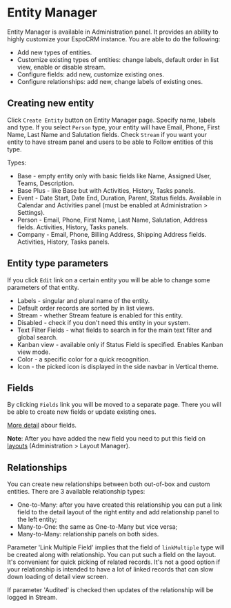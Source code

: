 # Entity Manager

Entity Manager is available in Administration panel. It provides an ability to highly customize your EspoCRM instance. You are able to do the following:

* Add new types of entities.
* Customize existing types of entities: change labels, default order in list view, enable or disable stream.
* Configure fields: add new, customize existing ones.
* Configure relationships: add new, change labels of existing ones.

## Creating new entity

Click `Create Entity` button on Entity Manager page. Specify name, labels and type. If you select `Person` type, your entity will have Email, Phone, First Name, Last Name and Salutation fields. Check `Stream` if you want your entity to have stream panel and users to be able to Follow entities of this type.

Types:

* Base - empty entity only with basic fields like Name, Assigned User, Teams, Description.
* Base Plus - like Base but with Activities, History, Tasks panels.
* Event - Date Start, Date End, Duration, Parent, Status fields. Available in Calendar and Activities panel (must be enabled at Administration > Settings).
* Person - Email, Phone, First Name, Last Name, Salutation, Address fields. Activities, History, Tasks panels.
* Company - Email, Phone, Billing Address, Shipping Address fields. Activities, History, Tasks panels.

## Entity type parameters

If you click `Edit` link on a certain entity you will be able to change some parameters of that entity.

* Labels - singular and plural name of the entity.
* Default order records are sorted by in list views.
* Stream - whether Stream feature is enabled for this entity.
* Disabled - check if you don't need this entity in your system.
* Text Filter Fields - what fields to search in for the main text filter and global search.
* Kanban view - available only if Status Field is specified. Enables Kanban view mode.
* Color - a specific color for a quick recognition.
* Icon - the picked icon is displayed in the side navbar in Vertical theme.

## Fields

By clicking `Fields` link you will be moved to a separate page. There you will be able to create new fields or update existing ones.

[More detail](fields.md) abour fields.

**Note**: After you have added the new field you need to put this field on [layouts](layout-manager.md) (Administration > Layout Manager).


## Relationships

You can create new relationships between both out-of-box and custom entities. There are 3 available relationship types:

* One-to-Many: after you have created this relationship you can put a link field to the detail layout of the right entity and add relationship panel to the left entity;
* Many-to-One: the same as One-to-Many but vice versa;
* Many-to-Many: relationship panels on both sides.

Parameter 'Link Multiple Field' implies that the field of `linkMultiple` type will be created along with relationship. You can put such a field on the layout. It's convenient for quick picking of related records. It's not a good option if your relationship is intended to have a lot of linked records that can slow down loading of detail view screen.

If parameter 'Audited' is checked then updates of the relationship will be logged in Stream.


